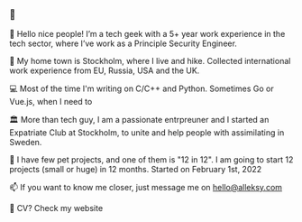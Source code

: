 ### 👋

🚀 Hello nice people! I’m a tech geek with a 5+ year work experience in the tech sector, where I’ve work as a Principle Security Engineer.
 
📍 My home town is Stockholm, where I live and hike. Collected international work experience from EU, Russia, USA and the UK.

💻 Most of the time I'm writing on С/С++ and Python. Sometimes Go or Vue.js, when I need to

🏛 More than tech guy, I am a passionate entrpreuner and I started an Expatriate Club at Stockholm, to unite and help people with assimilating in Sweden.

🐶 I have few pet projects, and one of them is "12 in 12". I am going to start 12 projects (small or huge) in 12 months. Started on February 1st, 2022

📫 If you want to know me closer, just message me on hello@alleksy.com

📝 CV? Check my website

